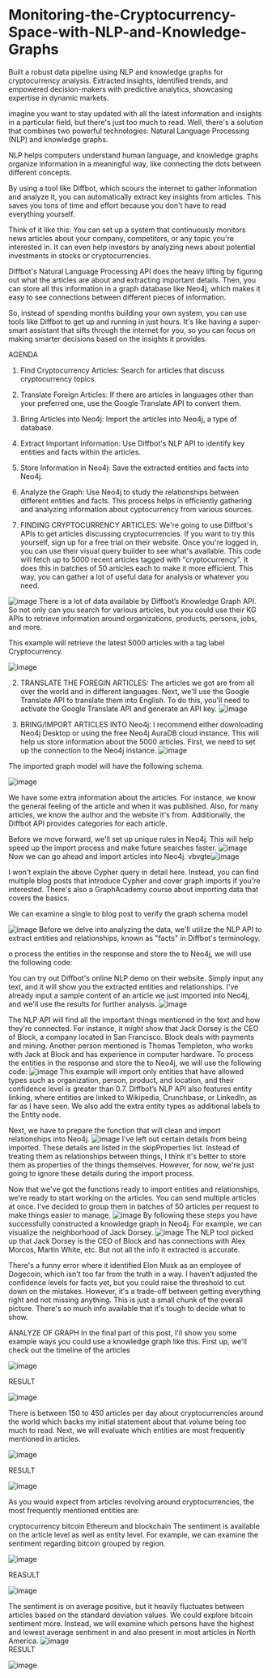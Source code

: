 # Monitoring-the-Cryptocurrency-Space-with-NLP-and-Knowledge-Graphs
Built a robust data pipeline using NLP and knowledge graphs for cryptocurrency analysis. Extracted insights, identified trends, and empowered decision-makers with predictive analytics, showcasing expertise in dynamic markets.

imagine you want to stay updated with all the latest information and insights in a particular field, but there's just too much to read. Well, there's a solution that combines two powerful technologies: Natural Language Processing (NLP) and knowledge graphs.

NLP helps computers understand human language, and knowledge graphs organize information in a meaningful way, like connecting the dots between different concepts.

By using a tool like Diffbot, which scours the internet to gather information and analyze it, you can automatically extract key insights from articles. This saves you tons of time and effort because you don't have to read everything yourself.

Think of it like this: You can set up a system that continuously monitors news articles about your company, competitors, or any topic you're interested in. It can even help investors by analyzing news about potential investments in stocks or cryptocurrencies.

Diffbot's Natural Language Processing API does the heavy lifting by figuring out what the articles are about and extracting important details. Then, you can store all this information in a graph database like Neo4j, which makes it easy to see connections between different pieces of information.

So, instead of spending months building your own system, you can use tools like Diffbot to get up and running in just hours. It's like having a super-smart assistant that sifts through the internet for you, so you can focus on making smarter decisions based on the insights it provides.

AGENDA
1. Find Cryptocurrency Articles: Search for articles that discuss cryptocurrency topics.
2. Translate Foreign Articles: If there are articles in languages other than your preferred one, use the Google Translate API to convert them.
3. Bring Articles into Neo4j: Import the articles into Neo4j, a type of database.
4. Extract Important Information: Use Diffbot's NLP API to identify key entities and facts within the articles.
5. Store Information in Neo4j: Save the extracted entities and facts into Neo4j.
6. Analyze the Graph: Use Neo4j to study the relationships between different entities and facts.
This process helps in efficiently gathering and analyzing information about cyptocurrency from various sources.

1. FINDING CRYPTOCURRENCY ARTICLES:
   We're going to use Diffbot's APIs to get articles discussing cryptocurrencies. If you want to try this yourself, sign up for a free trial on their website. Once you're logged in, you can use their visual query builder to see what's available. This code will fetch up to 5000 recent articles tagged with "cryptocurrency". It does this in batches of 50 articles each to make it more efficient. This way, you can gather a lot of useful data for analysis or whatever you need.

![image](https://github.com/ABHHI88/Monitoring-the-Cryptocurrency-Space-with-NLP-and-Knowledge-Graphs/assets/116937921/4f60f590-ee1b-4695-a56a-4a82914b36ad)
There is a lot of data available by Diffbot’s Knowledge Graph API. So not only can you search for various articles, but you could use their KG APIs to retrieve information around organizations, products, persons, jobs, and more.

This example will retrieve the latest 5000 articles with a tag label Cryptocurrency.

![image](https://github.com/ABHHI88/Monitoring-the-Cryptocurrency-Space-with-NLP-and-Knowledge-Graphs/assets/116937921/fa4b93f9-f9b9-4a4d-8b89-340b388a57d7)

2. TRANSLATE THE FOREGIN ARTICLES:
   The articles we got are from all over the world and in different languages. Next, we'll use the Google Translate API to translate them into English. To do this, you'll need to activate the Google Translate API and generate an API key.
![image](https://github.com/ABHHI88/Monitoring-the-Cryptocurrency-Space-with-NLP-and-Knowledge-Graphs/assets/116937921/f09cecc5-8e26-4341-aaf7-2df61a6eb472)

3. BRING/IMPORT ARTICLES INTO Neo4j:
    I recommend either downloading Neo4j Desktop or using the free Neo4j AuraDB cloud instance. This will help us store information about the 5000 articles. First, we need to set up the connection to the Neo4j instance.
   ![image](https://github.com/ABHHI88/Monitoring-the-Cryptocurrency-Space-with-NLP-and-Knowledge-Graphs/assets/116937921/34432f1b-3b87-40c4-a173-ae66e67ecf57)
   
The imported graph model will have the following schema.

![image](https://github.com/ABHHI88/Monitoring-the-Cryptocurrency-Space-with-NLP-and-Knowledge-Graphs/assets/116937921/f1b7328d-0165-4082-859a-5ec315d4cea7)

We have some extra information about the articles. For instance, we know the general feeling of the article and when it was published. Also, for many articles, we know the author and the website it's from. Additionally, the Diffbot API provides categories for each article.

Before we move forward, we'll set up unique rules in Neo4j. This will help speed up the import process and make future searches faster.
![image](https://github.com/ABHHI88/Monitoring-the-Cryptocurrency-Space-with-NLP-and-Knowledge-Graphs/assets/116937921/42a45500-cc5e-454e-ba8a-a68989175367)
Now we can go ahead and import articles into Neo4j.
vbvgte![image](https://github.com/ABHHI88/Monitoring-the-Cryptocurrency-Space-with-NLP-and-Knowledge-Graphs/assets/116937921/bb439b17-db83-4a2e-95b8-7b2a1e509915)

I won't explain the above Cypher query in detail here. Instead, you can find multiple blog posts that introduce Cypher and cover graph imports if you're interested. There's also a GraphAcademy course about importing data that covers the basics.

We can examine a single to blog post to verify the graph schema model

![image](https://github.com/ABHHI88/Monitoring-the-Cryptocurrency-Space-with-NLP-and-Knowledge-Graphs/assets/116937921/cca9be1b-12ef-4413-9a09-dfe9cfc9885c)
Before we delve into analyzing the data, we'll utilize the NLP API to extract entities and relationships, known as "facts" in Diffbot's terminology.

o process the entities in the response and store the to Neo4j, we will use the following code:

You can try out Diffbot's online NLP demo on their website. Simply input any text, and it will show you the extracted entities and relationships. I've already input a sample content of an article we just imported into Neo4j, and we'll use the results for further analysis.
![image](https://github.com/ABHHI88/Monitoring-the-Cryptocurrency-Space-with-NLP-and-Knowledge-Graphs/assets/116937921/750e7e0b-9e7e-405e-b2ba-8c401ad9240a)

The NLP API will find all the important things mentioned in the text and how they're connected. For instance, it might show that Jack Dorsey is the CEO of Block, a company located in San Francisco. Block deals with payments and mining. Another person mentioned is Thomas Templeton, who works with Jack at Block and has experience in computer hardware.
To process the entities in the response and store the to Neo4j, we will use the following code:
![image](https://github.com/ABHHI88/Monitoring-the-Cryptocurrency-Space-with-NLP-and-Knowledge-Graphs/assets/116937921/bbba37f0-d7a8-4542-b4b1-1f2019119db9)
This example will import only entities that have allowed types such as organization, person, product, and location, and their confidence level is greater than 0.7. Diffbot’s NLP API also features entity linking, where entities are linked to Wikipedia, Crunchbase, or LinkedIn, as far as I have seen. We also add the extra entity types as additional labels to the Entity node.

Next, we have to prepare the function that will clean and import relationships into Neo4j.
![image](https://github.com/ABHHI88/Monitoring-the-Cryptocurrency-Space-with-NLP-and-Knowledge-Graphs/assets/116937921/b3c5df0d-fc04-48c5-885e-af28b7888263)
I've left out certain details from being imported. These details are listed in the skipProperties list. Instead of treating them as relationships between things, I think it's better to store them as properties of the things themselves. However, for now, we're just going to ignore these details during the import process.

Now that we've got the functions ready to import entities and relationships, we're ready to start working on the articles. You can send multiple articles at once. I've decided to group them in batches of 50 articles per request to make things easier to manage.
![image](https://github.com/ABHHI88/Monitoring-the-Cryptocurrency-Space-with-NLP-and-Knowledge-Graphs/assets/116937921/48470954-5387-4fbc-9fe4-749a055a7e16)
By following these steps you have successfully constructed a knowledge graph in Neo4j. For example, we can visualize the neighborhood of Jack Dorsey.
![image](https://github.com/ABHHI88/Monitoring-the-Cryptocurrency-Space-with-NLP-and-Knowledge-Graphs/assets/116937921/8a8866c2-fd65-4e47-9a3e-1bf229c68f85)
The NLP tool picked up that Jack Dorsey is the CEO of Block and has connections with Alex Morcos, Martin White, etc. But not all the info it extracted is accurate.

There's a funny error where it identified Elon Musk as an employee of Dogecoin, which isn't too far from the truth in a way. I haven't adjusted the confidence levels for facts yet, but you could raise the threshold to cut down on the mistakes. However, it's a trade-off between getting everything right and not missing anything.
This is just a small chunk of the overall picture. There's so much info available that it's tough to decide what to show.

ANALYZE OF GRAPH
In the final part of this post, I'll show you some example ways you could use a knowledge graph like this. First up, we'll check out the timeline of the articles


![image](https://github.com/ABHHI88/Monitoring-the-Cryptocurrency-Space-with-NLP-and-Knowledge-Graphs/assets/116937921/9f6096b2-026f-41b3-b975-c319282c89ac)


RESULT


![image](https://github.com/ABHHI88/Monitoring-the-Cryptocurrency-Space-with-NLP-and-Knowledge-Graphs/assets/116937921/247c98e7-d917-4b5d-99e5-2d0313e0a6fb)


There is between 150 to 450 articles per day about cryptocurrencies around the world which backs my initial statement about that volume being too much to read. Next, we will evaluate which entities are most frequently mentioned in articles.

![image](https://github.com/ABHHI88/Monitoring-the-Cryptocurrency-Space-with-NLP-and-Knowledge-Graphs/assets/116937921/e921509f-1b1b-45d8-bb74-9cf5495a4b4c)


RESULT

![image](https://github.com/ABHHI88/Monitoring-the-Cryptocurrency-Space-with-NLP-and-Knowledge-Graphs/assets/116937921/82d32df5-2927-4fed-86a2-e465591d9a02)


As you would expect from articles revolving around cryptocurrencies, the most frequently mentioned entities are:

cryptocurrency
bitcoin
Ethereum and
blockchain
The sentiment is available on the article level as well as entity level. For example, we can examine the sentiment regarding bitcoin grouped by region.


![image](https://github.com/ABHHI88/Monitoring-the-Cryptocurrency-Space-with-NLP-and-Knowledge-Graphs/assets/116937921/656afd08-95a4-42fb-9082-6ce045a0e764)


REASULT

![image](https://github.com/ABHHI88/Monitoring-the-Cryptocurrency-Space-with-NLP-and-Knowledge-Graphs/assets/116937921/6a81c031-7d4d-41ff-be30-cddafdaa4dde)


The sentiment is on average positive, but it heavily fluctuates between articles based on the standard deviation values. We could explore bitcoin sentiment more. Instead, we will examine which persons have the highest and lowest average sentiment in and also present in most articles in North America.
![image](https://github.com/ABHHI88/Monitoring-the-Cryptocurrency-Space-with-NLP-and-Knowledge-Graphs/assets/116937921/983ff315-fbf1-4ec3-8b26-972a14826a5e)
\
RESULT

![image](https://github.com/ABHHI88/Monitoring-the-Cryptocurrency-Space-with-NLP-and-Knowledge-Graphs/assets/116937921/6d19453a-3b96-4515-8f35-f27bc2790599)
























